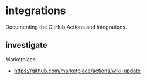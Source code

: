 # integrations
Documenting the GitHub Actions and integrations.

## investigate

Marketplace
- https://github.com/marketplace/actions/wiki-update 

